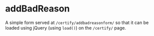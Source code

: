 # addBadReason

A simple form served at `/certify/addbadreasonform/` so that it can
be loaded using jQuery (using ``load()``) on the `/certify/` page. 
